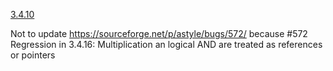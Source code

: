 [3.4.10](https://sourceforge.net/projects/astyle/files/astyle/astyle%203.4/)

Not to update
https://sourceforge.net/p/astyle/bugs/572/
because #572 Regression in 3.4.16: Multiplication an logical AND are treated as references or pointers